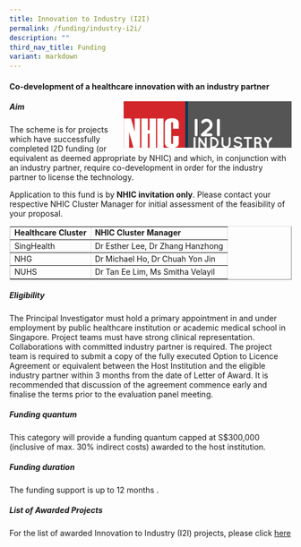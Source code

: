```yaml
---
title: Innovation to Industry (I2I)
permalink: /funding/industry-i2i/
description: ""
third_nav_title: Funding
variant: markdown
---
```

#### **Co-development of a healthcare innovation with an industry partner**

<img src="/images/Funding/logo_i2i.jpg" style="width:300px" align="right">

##### **Aim**

The scheme is for projects which have successfully completed I2D funding (or equivalent as deemed appropriate by NHIC) and which, in conjunction with an industry partner, require co-development in order for the industry partner to license the technology.

Application to this fund is by&nbsp;**NHIC invitation only**. Please contact your respective NHIC Cluster Manager for initial assessment of the feasibility of your proposal.

<table style="max-width: 100%; background-color: transparent; border-collapse: collapse; border-spacing: 0px; padding: 0px; margin: 10px 0px; width: 855.125px; border-width: 1px; border-color: rgb(222, 222, 222);" cellpadding="10" border="1"><tbody><tr><td><strong style="font-weight: bold;">Healthcare Cluster</strong></td><td><strong style="font-weight: bold;">NHIC Cluster Manager</strong></td></tr><tr><td>SingHealth</td><td>Dr Esther Lee, Dr Zhang Hanzhong</td></tr><tr><td>NHG</td><td>Dr Michael Ho, Dr Chuah Yon Jin</td></tr><tr><td>NUHS</td><td>Dr Tan Ee Lim, Ms Smitha Velayil</td></tr></tbody></table>

##### **Eligibility**

The Principal Investigator must hold a primary appointment in and under employment by public healthcare institution or academic medical school in Singapore. Project teams must have strong clinical representation. Collaborations with committed industry partner is required. The project team is required to submit a copy of the fully executed Option to Licence Agreement or equivalent between the Host Institution and the eligible industry partner within 3 months from the date of Letter of Award. It is recommended that discussion of the agreement commence early and finalise the terms prior to the evaluation panel meeting.

##### **Funding quantum**

This category will provide a funding quantum capped at S$300,000 (inclusive of max. 30% indirect costs) awarded to the host institution.

##### **Funding duration**

The funding support is up to 12 months
.
##### **List of Awarded Projects**
For the list of awarded Innovation to Industry (I2I) projects, please click [here]( https://for.sg/awardedi2i)